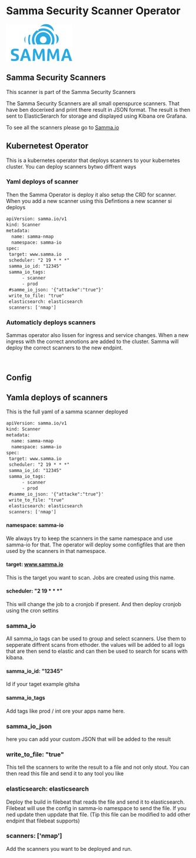 # Samma Security Scanner Operator

![Samma-io!](assets/samma_logo.png)




## Samma Security Scanners
This scanner is part of the Samma Security Scanners

The Samma Security Scanners are all small openspurce scanners. That have ben docerixed and print there result in JSON format.
The result is then sent to ElasticSerarch for storage and displayed using Kibana ore Grafana.

To see all the scanners please go to [Samma.io](https://samma.io)


## Kubernetest Operator

This is a kubernetes operator that deploys scanners to your kubernetes cluster.
You can deploy scanners bytwo diffrent ways

### Yaml deploys of scanner
Then the Samma Operator is deploy it also setup the CRD for scanner.
When you add a new scanner using this Defintions a new scanner si deploys

```
apiVersion: samma.io/v1  
kind: Scanner
metadata: 
  name: samma-nmap     
  namespace: samma-io
spec: 
 target: www.samma.io
 scheduler: "2 19 * * *"
 samma_io_id: "12345"
 samma_io_tags: 
      - scanner
      - prod
 #samme_io_json: '{"attacke":"true"}'
 write_to_file: "true"
 elasticsearch: elasticsearch
 scanners: ['nmap']

```

### Automaticly deploys scanners 
Sammas operator also lissen for ingress and service changes. 
When a new ingress with the correct annotions are added to the cluster. Samma will deploy the correct scanners to the new endpint.


```


```

## Config

## Yamla deploys of scanners

This is the full yaml of a samma scanner deployed

```
apiVersion: samma.io/v1  
kind: Scanner
metadata: 
  name: samma-nmap     
  namespace: samma-io
spec: 
 target: www.samma.io
 scheduler: "2 19 * * *"
 samma_io_id: "12345"
 samma_io_tags: 
      - scanner
      - prod
 #samme_io_json: '{"attacke":"true"}'
 write_to_file: "true"
 elasticsearch: elasticsearch
 scanners: ['nmap']
```


#### namespace: samma-io 
We always try to keep the scanners in the same namespace and use samma-io for that. The operator will deploy some configfiles that are then used by the scanners in that namespace.


#### target: www.samma.io
This is the target you want to scan. Jobs are created using this name.

#### scheduler: "2 19 * * *"
This will change the job to a cronjob if present. And then deploy cronjob using the cron settins

### samma_io 
All samma_io tags can be used to group and select scanners. Use them to sepperate diffrent scans from ethoder.
the values will be added to all logs that are then send to elastic and can then be used to search for scans with kibana.

#### samma_io_id: "12345"
Id if your taget example gitsha


#### samma_io_tags 
Add tags like prod / int ore your apps name here.

### samma_io_json
here you can add your custom JSON that will be added to the result


### write_to_file: "true"
This tell the scanners to write the result to a file and not only stout.
You can then read this file and send it to any tool you like


### elasticsearch: elasticsearch
Deploy the build in filebeat that reads the file and send it to elasticsearch. Filebeat will use the config in samma-io namespace to send the file.
If you ned update then uppdate that file.
(Tip this file can be modified to add other endpint that filebeat supports)

### scanners: ['nmap']
Add the scanners you want to be deployed and run.
